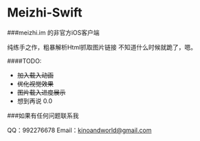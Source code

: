 Meizhi-Swift
============

###meizhi.im 的非官方iOS客户端

纯练手之作，粗暴解析Html抓取图片链接
不知道什么时候就跪了，嗯。

####TODO:
- ~~加入载入动画~~
- ~~优化视觉效果~~
- ~~图片载入进度展示~~
- 想到再说 0.0

###如果有任何问题联系我

QQ：992276678
Email：kinoandworld@gmail.com
